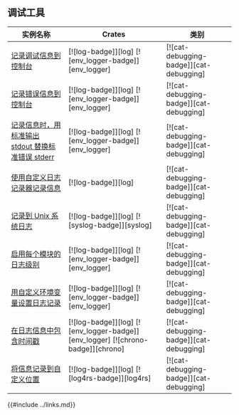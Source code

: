 ## 调试工具

<!--
> [development_tools/debugging.md](https://github.com/rust-lang-nursery/rust-cookbook/blob/master/src/development_tools/debugging.md)
> <br />
> commit 97dabe59ae705bf6a2aaebbcd1d189ec2a83f98b - 2018.07.11
-->

| 实例名称 | Crates | 类别 |
|--------|--------|------------|
| [记录调试信息到控制台][ex-log-debug] | [![log-badge]][log] [![env_logger-badge]][env_logger] | [![cat-debugging-badge]][cat-debugging] |
| [记录错误信息到控制台][ex-log-error] | [![log-badge]][log] [![env_logger-badge]][env_logger] | [![cat-debugging-badge]][cat-debugging] |
| [记录信息时，用标准输出 stdout 替换标准错误 stderr][ex-log-stdout] | [![log-badge]][log] [![env_logger-badge]][env_logger] | [![cat-debugging-badge]][cat-debugging] |
| [使用自定义日志记录器记录信息][ex-log-custom-logger] | [![log-badge]][log] | [![cat-debugging-badge]][cat-debugging] |
| [记录到 Unix 系统日志][ex-log-syslog] | [![log-badge]][log] [![syslog-badge]][syslog] | [![cat-debugging-badge]][cat-debugging] |
| [启用每个模块的日志级别][ex-log-mod] | [![log-badge]][log] [![env_logger-badge]][env_logger] | [![cat-debugging-badge]][cat-debugging] |
| [用自定义环境变量设置日志记录][ex-log-env-variable] | [![log-badge]][log] [![env_logger-badge]][env_logger] | [![cat-debugging-badge]][cat-debugging] |
| [在日志信息中包含时间戳][ex-log-timestamp] | [![log-badge]][log] [![env_logger-badge]][env_logger] [![chrono-badge]][chrono] | [![cat-debugging-badge]][cat-debugging] |
| [将信息记录到自定义位置][ex-log-custom] | [![log-badge]][log] [![log4rs-badge]][log4rs] | [![cat-debugging-badge]][cat-debugging] |

[ex-log-debug]: /rust-cookbook/development_tools/debugging/log.md#记录调试信息到控制台
[ex-log-error]: /rust-cookbook/development_tools/debugging/log.md#记录错误信息到控制台
[ex-log-stdout]: /rust-cookbook/development_tools/debugging/log.md#记录信息时用标准输出-stdout-替换标准错误-stderr
[ex-log-custom-logger]: /rust-cookbook/development_tools/debugging/log.md#使用自定义日志记录器记录信息
[ex-log-syslog]: /rust-cookbook/development_tools/debugging/log.md#记录到-unix-系统日志
[ex-log-mod]: /rust-cookbook/development_tools/debugging/config_log.md#启用每个模块的日志级别
[ex-log-env-variable]: /rust-cookbook/development_tools/debugging/config_log.md#用自定义环境变量设置日志记录
[ex-log-timestamp]: /rust-cookbook/development_tools/debugging/config_log.md#在日志信息中包含时间戳
[ex-log-custom]: /rust-cookbook/development_tools/debugging/config_log.md#将信息记录到自定义位置

{{#include ../links.md}}

